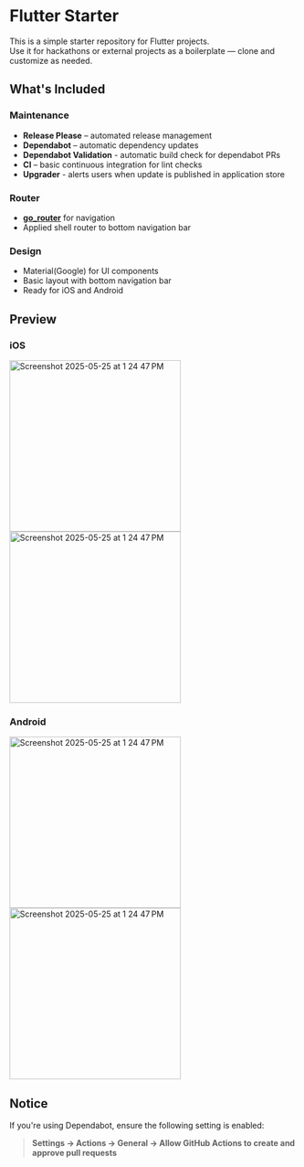 # Flutter Starter

This is a simple starter repository for Flutter projects.  
Use it for hackathons or external projects as a boilerplate — clone and customize as needed.

## What's Included

### Maintenance

- **Release Please** – automated release management
- **Dependabot** – automatic dependency updates
- **Dependabot Validation** - automatic build check for dependabot PRs
- **CI** – basic continuous integration for lint checks
- **Upgrader** - alerts users when update is published in application store

### Router

- [**go_router**](https://pub.dev/packages/go_router) for navigation
- Applied shell router to bottom navigation bar

### Design

- Material(Google) for UI components
- Basic layout with bottom navigation bar
- Ready for iOS and Android

## Preview

<!-- markdownlint-disable MD033 -->

### iOS

<img width="300" alt="Screenshot 2025-05-25 at 1 24 47 PM" src="https://github.com/user-attachments/assets/d038ce8b-a4e7-4956-88d9-a15d2c5fc828" />

<img width="300" alt="Screenshot 2025-05-25 at 1 24 47 PM" src="https://github.com/user-attachments/assets/7c4ebf02-407f-4b08-9d6a-460720fa2306" />

### Android

<img width="300" alt="Screenshot 2025-05-25 at 1 24 47 PM" src="https://github.com/user-attachments/assets/36dca49c-e37f-432f-b93d-461fad5a6ae7" />

<img width="300" alt="Screenshot 2025-05-25 at 1 24 47 PM" src="https://github.com/user-attachments/assets/fe6b5735-faa7-4ee3-a036-4ecf2aafc185" />

## Notice

If you're using Dependabot, ensure the following setting is enabled:

> **Settings → Actions → General → Allow GitHub Actions to create and approve pull requests**

